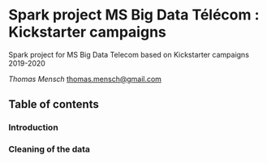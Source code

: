 # Spark project MS Big Data Télécom : Kickstarter campaigns

Spark project for MS Big Data Telecom based on Kickstarter campaigns 2019-2020

*Thomas Mensch* [thomas.mensch@gmail.com](mailto:thomas.mensch@gmail.com)

## Table of contents
### Introduction
### Cleaning of the data



